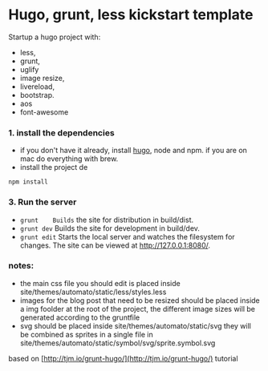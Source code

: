 # Hugo, grunt, less kickstart template
Startup a hugo project with:
- less,
- grunt,
- uglify
- image resize,
- livereload,
- bootstrap.
- aos
- font-awesome



### 1. install the dependencies
- if you don't have it already, install [hugo](www.gohugo.io), node and npm. if you are on mac do everything with brew.
- install the project de
 ```
 npm install
 ```

### 3. Run the server
- `grunt	Builds` the site for distribution in build/dist.
- `grunt dev`	Builds the site for development in build/dev.
- `grunt edit`	Starts the local server and watches the filesystem for changes. The site can be viewed at http://127.0.0.1:8080/.

### notes:
- the main css file you should edit is placed inside site/themes/automato/static/less/styles.less
- images for the blog post that need to be resized should be placed inside a img foolder at the root of the project, the different image sizes will be generated according to the gruntfile
- svg should be placed inside site/themes/automato/static/svg they will be combined as sprites in a single file in site/themes/automato/static/symbol/svg/sprite.symbol.svg


based on [http://tjm.io/grunt-hugo/](http://tjm.io/grunt-hugo/) tutorial

